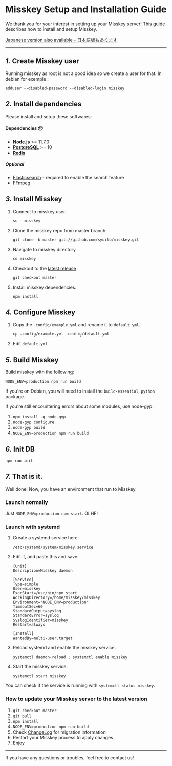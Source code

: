 Misskey Setup and Installation Guide
================================================================

We thank you for your interest in setting up your Misskey server!
This guide describes how to install and setup Misskey.

[Japanese version also available - 日本語版もあります](./setup.ja.md)

----------------------------------------------------------------

*1.* Create Misskey user
----------------------------------------------------------------
Running misskey as root is not a good idea so we create a user for that.
In debian for exemple :

```
adduser --disabled-password --disabled-login misskey
```

*2.* Install dependencies
----------------------------------------------------------------
Please install and setup these softwares:

#### Dependencies :package:
* **[Node.js](https://nodejs.org/en/)** >= 11.7.0
* **[PostgreSQL](https://www.postgresql.org/)** >= 10
* **[Redis](https://redis.io/)**

##### Optional
* [Elasticsearch](https://www.elastic.co/) - required to enable the search feature
* [FFmpeg](https://www.ffmpeg.org/)

*3.* Install Misskey
----------------------------------------------------------------
1. Connect to misskey user.

	`su - misskey`

2. Clone the misskey repo from master branch.

	`git clone -b master git://github.com/syuilo/misskey.git`

3. Navigate to misskey directory

	`cd misskey`

4. Checkout to the [latest release](https://github.com/syuilo/misskey/releases/latest)

	`git checkout master`

5. Install misskey dependencies.

	`npm install`

*4.* Configure Misskey
----------------------------------------------------------------
1. Copy the `.config/example.yml` and rename it to `default.yml`.

	`cp .config/example.yml .config/default.yml`

2. Edit `default.yml`

*5.* Build Misskey
----------------------------------------------------------------

Build misskey with the following:

`NODE_ENV=production npm run build`

If you're on Debian, you will need to install the `build-essential`, `python` package.

If you're still encountering errors about some modules, use node-gyp:

1. `npm install -g node-gyp`
2. `node-gyp configure`
3. `node-gyp build`
4. `NODE_ENV=production npm run build`

*6.* Init DB
----------------------------------------------------------------
``` shell
npm run init
```

*7.* That is it.
----------------------------------------------------------------
Well done! Now, you have an environment that run to Misskey.

### Launch normally
Just `NODE_ENV=production npm start`. GLHF!

### Launch with systemd

1. Create a systemd service here

	`/etc/systemd/system/misskey.service`

2. Edit it, and paste this and save:

	```
	[Unit]
	Description=Misskey daemon

	[Service]
	Type=simple
	User=misskey
	ExecStart=/usr/bin/npm start
	WorkingDirectory=/home/misskey/misskey
	Environment="NODE_ENV=production"
	TimeoutSec=60
	StandardOutput=syslog
	StandardError=syslog
	SyslogIdentifier=misskey
	Restart=always

	[Install]
	WantedBy=multi-user.target
	```

3. Reload systemd and enable the misskey service.

	`systemctl daemon-reload ; systemctl enable misskey`

4. Start the misskey service.

	`systemctl start misskey`

You can check if the service is running with `systemctl status misskey`.

### How to update your Misskey server to the latest version
1. `git checkout master`
2. `git pull`
3. `npm install`
4. `NODE_ENV=production npm run build`
5. Check [ChangeLog](../CHANGELOG.md) for migration information
6. Restart your Misskey process to apply changes
7. Enjoy

----------------------------------------------------------------

If you have any questions or troubles, feel free to contact us!
